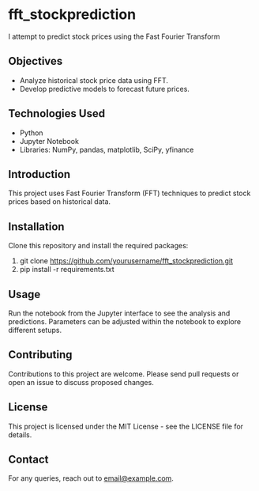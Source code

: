 # fft_stockprediction
I attempt to predict stock prices using the Fast Fourier Transform
## Objectives
- Analyze historical stock price data using FFT.
- Develop predictive models to forecast future prices.

## Technologies Used
- Python
- Jupyter Notebook
- Libraries: NumPy, pandas, matplotlib, SciPy, yfinance
## Introduction
This project uses Fast Fourier Transform (FFT) techniques to predict stock prices based on historical data.
## Installation
Clone this repository and install the required packages:
1. git clone https://github.com/yourusername/fft_stockprediction.git
2. pip install -r requirements.txt
## Usage
Run the notebook from the Jupyter interface to see the analysis and predictions. Parameters can be adjusted within the notebook to explore different setups.

## Contributing
Contributions to this project are welcome. Please send pull requests or open an issue to discuss proposed changes.

## License
This project is licensed under the MIT License - see the LICENSE file for details.

## Contact
For any queries, reach out to email@example.com.
